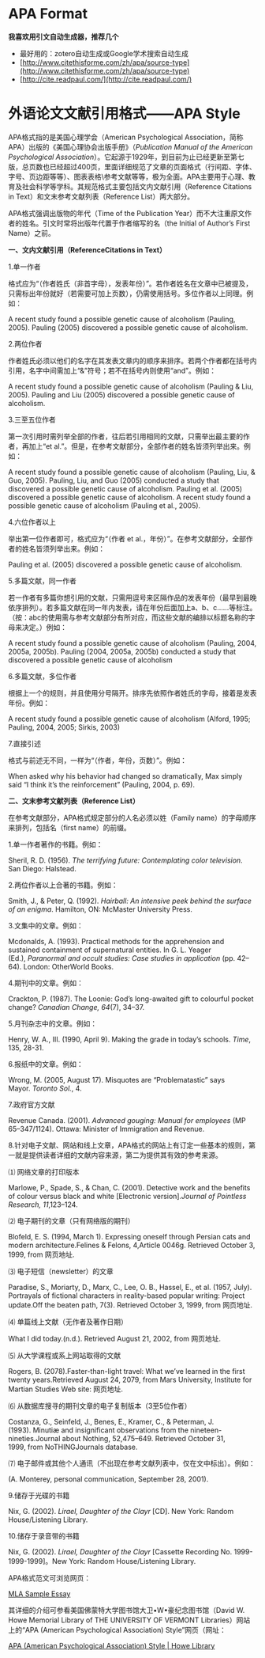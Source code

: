 # APA Format

**我喜欢用引文自动生成器，推荐几个**

- 最好用的：zotero自动生成或Google学术搜索自动生成
- [](https://link.zhihu.com/?target=http%3A//www.citethisforme.com/zh/apa/source-type)[http://www.citethisforme.com/zh/apa/source-type](http://www.citethisforme.com/zh/apa/source-type)
- [](https://link.zhihu.com/?target=http%3A//cite.readpaul.com/)[http://cite.readpaul.com/](http://cite.readpaul.com/)

# **外语论文文献引用格式——APA Style**

APA格式指的是美国心理学会（American Psychological Association，简称APA）出版的《美国心理协会出版手册》（_Publication Manual of the American Psychological Association_）。它起源于1929年，到目前为止已经更新至第七版，总页数也已经超过400页，里面详细规范了文章的页面格式（行间距、字体、字号、页边距等等）、图表表格\参考文献等等，极为全面。APA主要用于心理、教育及社会科学等学科。其规范格式主要包括文内文献引用（Reference Citations in Text）和文末参考文献列表（Reference List）两大部分。

APA格式强调出版物的年代（Time of the Publication Year）而不大注重原文作者的姓名。引文时常将出版年代置于作者缩写的名（the Initial of Author’s First Name）之前。

**一、文内文献引用（**ReferenceCitations in Text**）**

1.单一作者

格式应为“（作者姓氏（非首字母），发表年份）”。若作者姓名在文章中已被提及，只需标出年份就好（若需要可加上页数），仍需使用括号。多位作者以上同理。例如：

A recent study found a possible genetic cause of alcoholism (Pauling, 2005). Pauling (2005) discovered a possible genetic cause of alcoholism.

2.两位作者

作者姓氏必须以他们的名字在其发表文章内的顺序来排序。若两个作者都在括号内引用，名字中间需加上“&”符号；若不在括号内则使用“and”。例如：

A recent study found a possible genetic cause of alcoholism (Pauling & Liu, 2005). Pauling and Liu (2005) discovered a possible genetic cause of alcoholism.

3.三至五位作者

第一次引用时需列举全部的作者，往后若引用相同的文献，只需举出最主要的作者，再加上“et al.”。但是，在参考文献部分，全部作者的姓名皆须列举出来。例如：

A recent study found a possible genetic cause of alcoholism (Pauling, Liu, & Guo, 2005). Pauling, Liu, and Guo (2005) conducted a study that discovered a possible genetic cause of alcoholism. Pauling et al. (2005) discovered a possible genetic cause of alcoholism. A recent study found a possible genetic cause of alcoholism (Pauling et al., 2005).

4.六位作者以上

举出第一位作者即可，格式应为“（作者 et al.，年份）”。在参考文献部分，全部作者的姓名皆须列举出来。例如：

Pauling et al. (2005) discovered a possible genetic cause of alcoholism.

5.多篇文献，同一作者

若一作者有多篇你想引用的文献，只需用逗号来区隔作品的发表年份（最早到最晚依序排列）。若多篇文献在同一年内发表，请在年份后面加上a、b、c……等标注。（按：abc的使用需与参考文献部分有所对应，而这些文献的编排以标题名称的字母来决定。）例如：

A recent study found a possible genetic cause of alcoholism (Pauling, 2004, 2005a, 2005b). Pauling (2004, 2005a, 2005b) conducted a study that discovered a possible genetic cause of alcoholism

6.多篇文献，多位作者

根据上一个的规则，并且使用分号隔开。排序先依照作者姓氏的字母，接着是发表年份。例如：

A recent study found a possible genetic cause of alcoholism (Alford, 1995; Pauling, 2004, 2005; Sirkis, 2003)

7.直接引述

格式与前述无不同，一样为“（作者，年份，页数）”。例如：

When asked why his behavior had changed so dramatically, Max simply said “I think it’s the reinforcement” (Pauling, 2004, p. 69).

**二、文末参考文献列表（**Reference List**）**

在参考文献部分，APA格式规定部分的人名必须以姓（Family name）的字母顺序来排列，包括名（first name）的前缀。

1.单一作者著作的书籍。例如：

Sheril, R. D. (1956). _The terrifying future: Contemplating color television_. San Diego: Halstead.

2.两位作者以上合著的书籍。例如：

Smith, J., & Peter, Q. (1992). _Hairball: An intensive peek behind the surface of an enigma_. Hamilton, ON: McMaster University Press.

3.文集中的文章。例如：

Mcdonalds, A. (1993). Practical methods for the apprehension and sustained containment of supernatural entities. In G. L. Yeager (Ed.), _Paranormal and occult studies: Case studies in application_ (pp. 42–64). London: OtherWorld Books.

4.期刊中的文章。例如：

Crackton, P. (1987). The Loonie: God’s long-awaited gift to colourful pocket change? _Canadian Change, 64_(7), 34–37.

5.月刊杂志中的文章。例如：

Henry, W. A., III. (1990, April 9). Making the grade in today’s schools. _Time_, 135, 28-31.

6.报纸中的文章。例如：

Wrong, M. (2005, August 17). Misquotes are “Problematastic” says Mayor. _Toronto Sol._, 4.

7.政府官方文献

Revenue Canada. (2001). _Advanced gouging: Manual for employees_ (MP 65–347/1124). Ottawa: Minister of Immigration and Revenue.

8.针对电子文献、网站和线上文章，APA格式的网站上有订定一些基本的规则，第一就是提供读者详细的文献内容来源，第二为提供其有效的参考来源。

⑴ 网络文章的打印版本

Marlowe, P., Spade, S., & Chan, C. (2001). Detective work and the benefits of colour versus black and white [Electronic version]._Journal of Pointless Research, 11_,123–124.

⑵ 电子期刊的文章（只有网络版的期刊）

Blofeld, E. S. (1994, March 1). Expressing oneself through Persian cats and modern architecture.Felines & Felons, 4,Article 0046g. Retrieved October 3, 1999, from 网页地址.

⑶ 电子短信（newsletter）的文章

Paradise, S., Moriarty, D., Marx, C., Lee, O. B., Hassel, E., et al. (1957, July). Portrayals of fictional characters in reality-based popular writing: Project update.Off the beaten path, 7(3). Retrieved October 3, 1999, from 网页地址.

⑷ 单篇线上文献（无作者及著作日期）

What I did today.(n.d.). Retrieved August 21, 2002, from 网页地址.

⑸ 从大学课程或系上网站取得的文献

Rogers, B. (2078).Faster-than-light travel: What we’ve learned in the first twenty years.Retrieved August 24, 2079, from Mars University, Institute for Martian Studies Web site: 网页地址.

⑹ 从数据库搜寻的期刊文章的电子复制版本（3至5位作者）

Costanza, G., Seinfeld, J., Benes, E., Kramer, C., & Peterman, J. (1993). Minutiæ and insignificant observations from the nineteen-nineties.Journal about Nothing, 52,475–649. Retrieved October 31, 1999, from NoTHINGJournals database.

⑺ 电子邮件或其他个人通讯（不出现在参考文献列表中，仅在文中标出）。例如：

(A. Monterey, personal communication, September 28, 2001).

9.储存于光碟的书籍

Nix, G. (2002). _Lirael, Daughter of the Clayr_ [CD]. New York: Random House/Listening Library.

10.储存于录音带的书籍

Nix, G. (2002). _Lirael, Daughter of the Clayr_ [Cassette Recording No. 1999-1999-1999]。New York: Random House/Listening Library.

APA格式范文可浏览网页：

[MLA Sample Essay](https://cl.ly/1H3f102r0w10)

其详细的介绍可参看美国佛蒙特大学图书馆大卫•W•豪纪念图书馆（David W. Howe Memorial Library of THE UNIVERSITY OF VERMONT Libraries）网站上的“APA (American Psychological Association) Style”网页（网址：

[APA (American Psychological Association) Style | Howe Library](http://library.uvm.edu/research/citations_style_guides_and_information_management/apa_style)